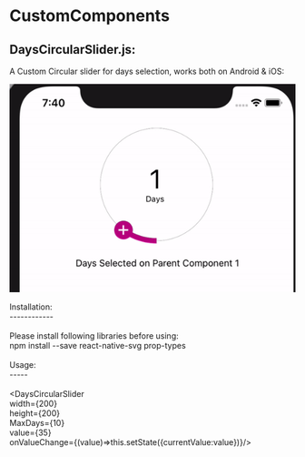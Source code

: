 # CustomComponents


DaysCircularSlider.js:
---------------------

A Custom Circular slider for days selection, works both on Android & iOS:

![grab-landing-page](https://github.com/JamzWork/CustomComponents/blob/main/ezgif-4-9c077d095e0f.gif)

Installation: <br />
------------ <br />
<br /> Please install following libraries before using:
<br /> npm install --save react-native-svg prop-types
<br />
<br /> Usage: 
<br /> -----
<br /> 
<br /> <DaysCircularSlider   
  width={200}   <br />
  height={200}  <br />
  MaxDays={10}  <br />
  value={35}   <br />
  onValueChange={(value)=>this.setState({currentValue:value})}/>
